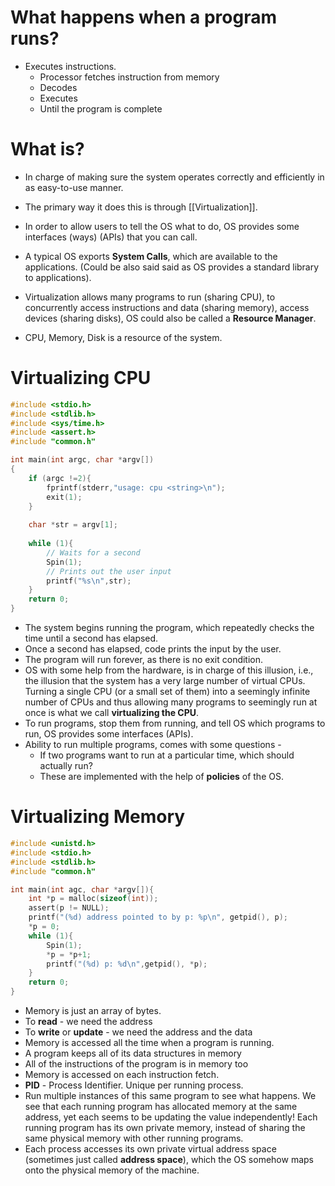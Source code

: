 
# What happens when a program runs?

- Executes instructions.
	- Processor fetches instruction from memory
	- Decodes
	- Executes
	- Until the program is complete

# What is?

- In charge of making sure the system operates correctly and efficiently in as easy-to-use manner.

- The primary way it does this is through [[Virtualization]].

- In order to allow users to tell the OS what to do, OS provides some interfaces (ways) (APIs) that you can call.

- A typical OS exports **System Calls**, which are available to the applications. (Could be also said said as OS provides a standard library to applications).

- Virtualization allows many programs to run (sharing CPU), to concurrently access instructions and data (sharing memory), access devices (sharing disks), OS could also be called a **Resource Manager**.

- CPU, Memory, Disk is a resource of the system.

# Virtualizing CPU

```c
#include <stdio.h>
#include <stdlib.h>
#include <sys/time.h>
#include <assert.h>
#include "common.h"

int main(int argc, char *argv[])
{
	if (argc !=2){
		fprintf(stderr,"usage: cpu <string>\n");
		exit(1);
	}
	
	char *str = argv[1];
	
	while (1){
		// Waits for a second
		Spin(1);
		// Prints out the user input
		printf("%s\n",str);
	}
	return 0;
}
```

- The system begins running the program, which repeatedly checks the time until a second has elapsed.
- Once a second has elapsed, code prints the input by the user.
- The program will run forever, as there is no exit condition.
- OS with some help from the hardware, is in charge of this illusion, i.e., the illusion that the system has a very large number of virtual CPUs. Turning a single CPU (or a small set of them) into a seemingly infinite number of CPUs and thus allowing many programs to seemingly run at once is what we call **virtualizing the CPU**.
- To run programs, stop them from running, and tell OS which programs to run, OS provides some interfaces (APIs).
- Ability to run multiple programs, comes with some questions - 
	- If two programs want to run at a particular time, which should actually run?
	- These are implemented with the help of **policies** of the OS.


# Virtualizing Memory

```c
#include <unistd.h>
#include <stdio.h>
#include <stdlib.h>
#include "common.h"

int main(int agc, char *argv[]){
	int *p = malloc(sizeof(int));
	assert(p != NULL);
	printf("(%d) address pointed to by p: %p\n", getpid(), p);
	*p = 0;
	while (1){
		Spin(1);
		*p = *p+1;
		printf("(%d) p: %d\n",getpid(), *p);
	}
	return 0;
}
```

- Memory is just an array of bytes.
- To **read** - we need the address
- To **write** or **update** - we need the address and the data
- Memory is accessed all the time when a program is running.
- A program keeps all of its data structures in memory
- All of the instructions of the program is in memory too
- Memory is accessed on each instruction fetch.
- **PID** - Process Identifier. Unique per running process.
- Run multiple instances of this same program to see what happens. We see that each running program has allocated memory at the same address, yet each seems to be updating the value independently! Each running program has its own private memory, instead of sharing the same physical memory with other running programs.
- Each process accesses its own private virtual address space (sometimes just called **address space**), which the OS somehow maps onto the physical memory of the machine.